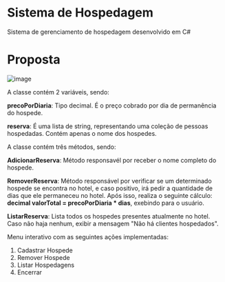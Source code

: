 # Sistema de Hospedagem
Sistema de gerenciamento de hospedagem desenvolvido em C#

# Proposta
![image](https://github.com/user-attachments/assets/07dbb6e5-f0dc-4c29-ab27-ffe2ea5089d9)


A classe contém 2 variáveis, sendo: 


**precoPorDiaria**: Tipo decimal. É o preço cobrado por dia de permanência do hospede. 


**reserva**: É uma lista de string, representando uma coleção de pessoas hospedadas. Contém apenas o nome dos hospedes.

A classe contém três métodos, sendo:

**AdicionarReserva**: Método responsavél por receber o nome completo do hospede.

**RemoverReserva**: Método responsável por verificar se um determinado hospede se encontra no hotel, e caso positivo, irá pedir a quantidade de dias que ele permaneceu no hotel. Após isso, realiza o seguinte cálculo: **decimal valorTotal = precoPorDiaria * dias**, exebindo para o usuário.

**ListarReserva**: Lista todos os hospedes presentes atualmente no hotel. Caso não haja nenhum, exibir a mensagem "Não há clientes hospedados".


Menu interativo com as seguintes ações implementadas:
1. Cadastrar Hospede
2. Remover Hospede
3. Listar Hospedagens
4. Encerrar


